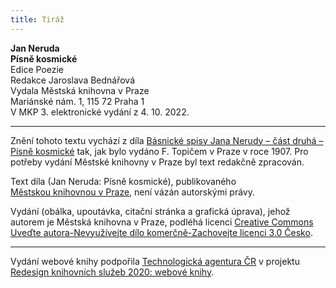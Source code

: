 ```yaml
---
title: Tiráž
---
```


**Jan Neruda    
Písně kosmické**  
Edice Poezie  
Redakce Jaroslava Bednářová  
Vydala Městská knihovna v Praze  
Mariánské nám. 1, 115 72 Praha 1  
V MKP 3. elektronické vydání z 4. 10. 2022.

***

Znění tohoto textu vychází z díla [Básnické spisy Jana Nerudy – část druhá – Písně kosmické](https://aleph.nkp.cz/F/?func=direct&doc_number=000632230&local_base=NKC) tak, jak bylo vydáno F. Topičem v Praze v roce 1907. Pro potřeby vydání Městské knihovny v Praze byl text redakčně zpracován.

Text díla (Jan Neruda: Písně kosmické), publikovaného [Městskou knihovnou v Praze](https://www.mlp.cz/cz/), není vázán autorskými právy.

Vydání (obálka, upoutávka, citační stránka a grafická úprava), jehož autorem je Městská knihovna v Praze, podléhá licenci [Creative Commons Uveďte autora-Nevyužívejte dílo komerčně-Zachovejte licenci 3.0 Česko](https://creativecommons.org/licenses/by-nc-sa/3.0/cz/).


***

Vydání webové knihy podpořila [Technologická agentura ČR](https://www.tacr.cz/) v projektu [Redesign knihovních služeb 2020: webové knihy](https://starfos.tacr.cz/cs/project/TL04000391).